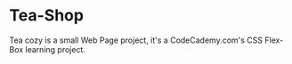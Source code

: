 # Tea-Shop
Tea cozy is a small Web Page project, it's a CodeCademy.com's CSS Flex-Box learning project.
